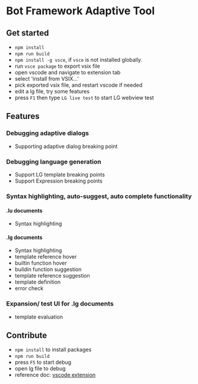 # Bot Framework Adaptive Tool

## Get started
- `npm install`
- `npm run build`
- `npm install -g vsce`, if `vsce` is not installed globally.
- run `vsce package` to export vsix file
- open vscode and navigate to extension tab
- select 'install from VSIX...'
- pick exported vsix file, and restart vscode if needed
- edit a lg file, try some features
- press `F1` then type `LG live test` to start LG webview test

## Features
### Debugging adaptive dialogs
- Supporting adaptive dialog breaking point

### Debugging language generation
- Support LG template breaking points
- Support Expression breaking points

### Syntax highlighting, auto-suggest, auto complete functionality
#### .lu documents
- Syntax highlighting

#### .lg documents
- Syntax highlighting
- template reference hover
- builtin function hover
- buildin function suggestion
- template reference suggestion
- template definition
- error check

### Expansion/ test UI for .lg documents
- template evaluation

## Contribute
- `npm install` to install packages
- `npm run build`
- press `F5` to start debug
- open lg file to debug
- reference doc: [vscode extension](https://code.visualstudio.com/api/language-extensions/overview)